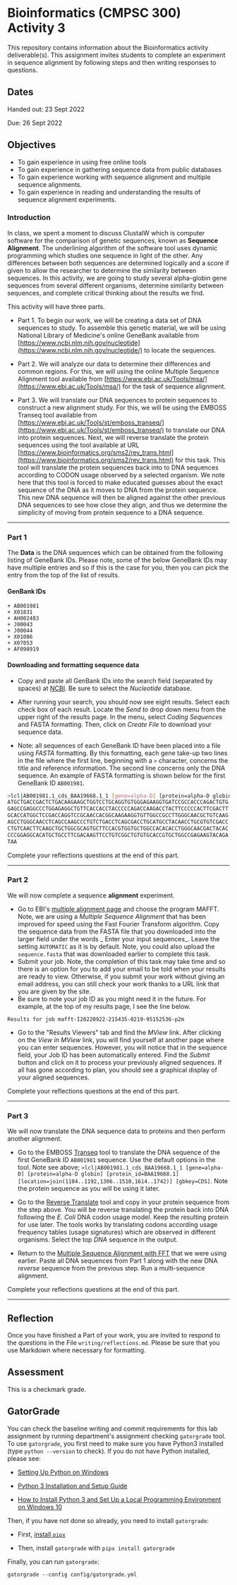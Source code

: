 # Bioinformatics (CMPSC 300) Activity 3

This repository contains information about the Bioinformatics activity deliverable(s).
This assignment invites students to complete an experiment in sequence alignment by 
following steps and then writing responses to questions.

## Dates

Handed out: 23 Sept 2022

Due: 26 Sept 2022

## Objectives

* To gain experience in using free online tools
* To gain experience in gathering sequence data from public databases
* To gain experience working with sequence alignment and multiple sequence alignments.
* To gain experience in reading and understanding the results of sequence alignment experiments.

### Introduction
In class, we spent a moment to discuss ClustalW which is computer software for the
comparison of genetic sequences, known as __Sequence Alignment__. The
underlining algorithm of the software tool uses dynamic programming
which studies one sequence in light of the other. Any differences between
both sequences are determined logically and a score if given to allow
the researcher to determine the similarity between sequences. In this
activity, we are going to study several alpha-globin gene sequences from
several different organisms, determine similarity between sequences, and
complete critical thinking about the results we find.

This activity will have three parts.

* Part 1. To begin our work, we will be creating a data set of DNA sequences to study. To assemble this genetic material, we will be using National Library of Medicine's online GeneBank available from [https://www.ncbi.nlm.nih.gov/nucleotide](https://www.ncbi.nlm.nih.gov/nucleotide/) to locate the sequences.

* Part 2. We will analyze our data to determine their differences and common regions. For this, we will using the online Multiple Sequence Alignment tool available from [https://www.ebi.ac.uk/Tools/msa/](https://www.ebi.ac.uk/Tools/msa/) for the task of sequence alignment.

* Part 3. We will translate our DNA sequences to protein sequences to construct a new alignment study. For this, we will be using the EMBOSS Transeq tool available from [https://www.ebi.ac.uk/Tools/st/emboss_transeq/](https://www.ebi.ac.uk/Tools/st/emboss_transeq/) to translate our DNA into protein sequences. Next, we will reverse translate the protein sequences using the tool available at URL [https://www.bioinformatics.org/sms2/rev_trans.html](https://www.bioinformatics.org/sms2/rev_trans.html) for this task. This tool will translate the protein sequences back into to DNA sequences according to CODON usage observed by a selected organism. We note here that this tool is forced to make educated guesses about the exact sequence of the DNA as it moves to DNA from the protein sequence. This new DNA sequence will then be aligned against the other previous DNA sequences to see how close they align, and thus we determine the simplicity of moving from protein sequence to a DNA sequence.

---

### Part 1

The **Data** is the DNA sequences which can be obtained from the following listing of GeneBank IDs. Please note, some of the below GeneBank IDs may have multiple entries and so if this is the case for you, then you can pick the entry from the top of the list of results.

#### GenBank IDs

    + AB001981
    + X01831
    + AH002483
    + J00043
    + J00044
    + X01086
    + X07053
    + AF098919

#### Downloading and formatting sequence data

* Copy and paste all GenBank IDs into the search field (separated by spaces) at [NCBI](https://www.ncbi.nlm.nih.gov/). Be sure to select the *Nucleotide* database.

* After running your search, you should now see eight results. Select each check box of each result. Locate the _Send to_ drop down menu from the upper right of the results page. In the menu, select *Coding Sequences* and FASTA formatting. Then, click on *Create File* to download your sequence data.

* Note: all sequences of each GeneBank ID have been placed into a file using *FASTA* formatting. By this formatting, each gene take-up two lines in the file where the first line, beginning with a `>` character, concerns the title and reference information. The second line concerns only the DNA sequence. An example of FASTA formatting is shown below for the first GeneBank ID `AB001981`.

``` bash
>lcl|AB001981.1_cds_BAA19668.1_1 [gene=alpha-D] [protein=alpha-D globin] [protein_id=BAA19668.1] [location=join(1104..1192,1306..1510,1614..1742)] [gbkey=CDS]
ATGCTGACCGACTCTGACAAGAAGCTGGTCCTGCAGGTGTGGGAGAAGGTGATCCGCCACCCAGACTGTG
GAGCCGAGGCCCTGGAGAGGCTGTTCACCACCTACCCCCAGACCAAGACCTACTTCCCCCACTTCGACTT
GCACCATGGCTCCGACCAGGTCCGCAACCACGGCAAGAAGGTGTTGGCCGCCTTGGGCAACGCTGTCAAG
AGCCTGGGCAACCTCAGCCAAGCCCTGTCTGACCTCAGCGACCTGCATGCCTACAACCTGCGTGTCGACC
CTGTCAACTTCAAGCTGCTGGCGCAGTGCTTCCACGTGGTGCTGGCCACACACCTGGGCAACGACTACAC
CCCGGAGGCACATGCTGCCTTCGACAAGTTCCTGTCGGCTGTGTGCACCGTGCTGGCCGAGAAGTACAGA
TAA
```

Complete your reflections questions at the end of this part.

---

### Part 2

We will now complete a sequence **alignment** experiment.

* Go to EBI's [multiple alignment page](http://www.ebi.ac.uk/Tools/msa/) and choose the program MAFFT. Note, we are using a _Multiple Sequence Alignment_ that has been improved for speed using the Fast Fourier Transform algorithm. Copy the sequence data from the FASTA file that you downloaded into the larger field under the words _ Enter your input sequences_. Leave the setting `AUTOMATIC` as it is by default. Note, you could also upload the `sequence.fasta` that was downloaded earlier to complete this task.
* Submit your job. Note, the completion of this task may take time and so there is an option for you to add your email to be told when your results are ready to view. Otherwise, if you submit your work without giving an email address, you can still check your work thanks to a URL link that you are given by the site.
* Be sure to note your job ID as you might need it in the future. For example, at the top of my results page, I see the line below.

```
Results for job mafft-I20220922-215435-0219-95152536-p2m
```

* Go to the "Results Viewers" tab and find the *MView* link. After clicking on the *View in MView* link, you will find yourself at another page where you can enter sequences. However, you will notice that in the sequence field, your Job ID has been automatically entered. Find the *Submit* button and click on it to process your previously aligned sequences. If all has gone according to plan, you should see a graphical display of your aligned sequences.

Complete your reflections questions at the end of this part.

---

### Part 3

We will now translate the DNA sequence data to proteins and then perform another alignment.

* Go to the EMBOSS [Transeq](https://www.ebi.ac.uk/Tools/st/emboss_transeq/) tool to translate the DNA sequence of the first GeneBank ID `AB001981` sequence. Use the default options in the tool. Note see above; `>lcl|AB001981.1_cds_BAA19668.1_1 [gene=alpha-D] [protein=alpha-D globin] [protein_id=BAA19668.1] [location=join(1104..1192,1306..1510,1614..1742)] [gbkey=CDS]`. Note the protein sequence as you will be using it later.

* Go to the [Reverse Translate](https://www.bioinformatics.org/sms2/rev_trans.html) tool and copy in your protein sequence from the step above. You will be reverse translating the protein back into DNA following the _E. Coli_ DNA codon usage model. Keep the resulting protein for use later. The tools works by translating codons according usage frequency tables (usage signatures) which are observed in different organisms. Select the top _DNA_ sequence in the output.

* Return to the [Multiple Sequence Alignment with FFT](https://www.ebi.ac.uk/Tools/msa/mafft/) that we were using earlier. Paste all DNA sequences from Part 1 along with the new DNA _reverse_ sequence from the previous step. Run a multi-sequence alignment.

Complete your reflections questions at the end of this part.

---

## Reflection

Once you have finished a Part of your work, you are invited to respond to the questions in the File `writing/reflections.md`. Please be sure that you use Markdown where necessary for formatting.

## Assessment
This is a checkmark grade.

## GatorGrade

You can check the baseline writing and commit requirements for this lab assignment by running department's assignment checking `gatorgrade` tool. To use `gatorgrade`, you first need to make sure you have Python3 installed (type `python --version` to check). If you do not have Python installed, please see:

* [Setting Up Python on Windows](https://realpython.com/lessons/python-windows-setup/)

* [Python 3 Installation and Setup Guide](https://realpython.com/installing-python/)

* [How to Install Python 3 and Set Up a Local Programming Environment on Windows 10](https://www.digitalocean.com/community/tutorials/how-to-install-python-3-and-set-up-a-local-programming-environment-on-windows-10)

Then, if you have not done so already, you need to install `gatorgrade`:

* First, [install `pipx`](https://pypa.github.io/pipx/installation/)

* Then, install `gatorgrade` with `pipx install gatorgrade`

Finally, you can run `gatorgrade`:

`gatorgrade --config config/gatorgrade.yml`
